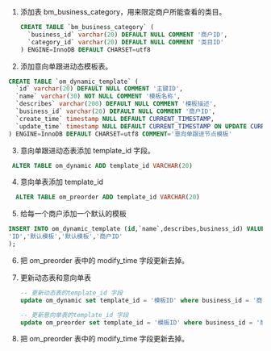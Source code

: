 1. 添加表 bm_business_category，用来限定商户所能查看的类目。

   ```sql
   CREATE TABLE `bm_business_category` (
     `business_id` varchar(20) DEFAULT NULL COMMENT '商户ID',
     `category_id` varchar(20) DEFAULT NULL COMMENT '类目ID'
   ) ENGINE=InnoDB DEFAULT CHARSET=utf8
   ```

2. 添加意向单跟进动态模板表。

  ```sql
  CREATE TABLE `om_dynamic_template` (
    `id` varchar(20) DEFAULT NULL COMMENT '主键ID',
    `name` varchar(30) NOT NULL COMMENT '模板名称',
    `describes` varchar(200) DEFAULT NULL COMMENT '模板描述',
    `business_id` varchar(20) DEFAULT NULL COMMENT '商户ID',
    `create_time` timestamp NULL DEFAULT CURRENT_TIMESTAMP,
    `update_time` timestamp NULL DEFAULT CURRENT_TIMESTAMP ON UPDATE CURRENT_TIMESTAMP
  ) ENGINE=InnoDB DEFAULT CHARSET=utf8 COMMENT='意向单跟进节点模板'
  ```

  


3. 意向单跟进动态表添加 template_id 字段。

  ```sql
   ALTER TABLE om_dynamic ADD template_id VARCHAR(20)
  ```

4. 意向单表添加 template_id

```sql
  ALTER TABLE om_preorder ADD template_id VARCHAR(20)
```

5. 给每一个商户添加一个默认的模板

```sql
INSERT INTO om_dynamic_template (id,`name`,describes,business_id) VALUES (
'ID','默认模板','默认模板','商户ID'
);
```

6. 把 om_preorder 表中的 modify_time 字段更新去掉。

7. 更新动态表和意向单表

   ```sql
   -- 更新动态表的template_id 字段
   update om_dynamic set template_id = '模板ID' where business_id = '商户ID';
   
   -- 更新意向单表的template_id 字段
   update om_preorder set template_id = '模板ID' where business_id = '商户ID';
   ```

8. 把 om_preorder 表中的 modify_time 字段更新去掉。



